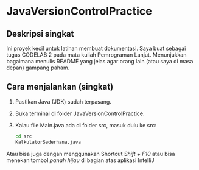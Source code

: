 # JavaVersionControlPractice

## Deskripsi singkat
Ini proyek kecil untuk latihan membuat dokumentasi. Saya buat sebagai tugas CODELAB 2 pada mata kuliah Pemrograman Lanjut. Menunjukkan bagaimana menulis README yang jelas agar orang lain (atau saya di masa depan) gampang paham.

## Cara menjalankan (singkat)
1. Pastikan Java (JDK) sudah terpasang.
2. Buka terminal di folder JavaVersionControlPractice.
3. Kalau file Main.java ada di folder src, masuk dulu ke src:

   ```bash
   cd src
   KalkulatorSederhana.java
    ```
Atau bisa juga dengan menggunakan Shortcut *Shift + F10* atau bisa menekan tombol *panah hijau* di bagian atas
aplikasi IntelliJ